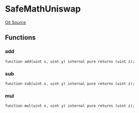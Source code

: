 # SafeMathUniswap
[Git Source](https://github.com/KlimaDAO/klimadao-solidity/blob/b98fc1e8b7dcf2a7b80bbaba384c8c84431739fc/src/integrations/sushixklima/SushiRouterV02.sol)


## Functions
### add


```solidity
function add(uint x, uint y) internal pure returns (uint z);
```

### sub


```solidity
function sub(uint x, uint y) internal pure returns (uint z);
```

### mul


```solidity
function mul(uint x, uint y) internal pure returns (uint z);
```

